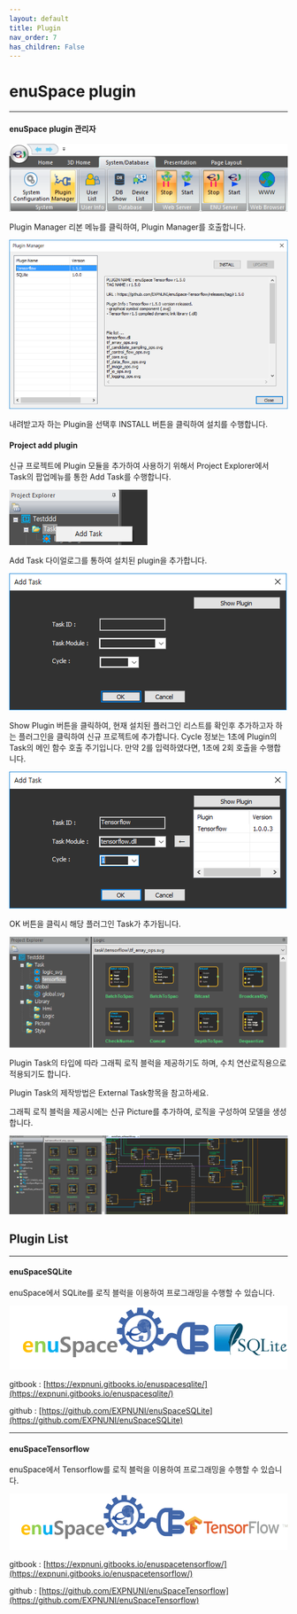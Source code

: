 ```yaml
---
layout: default
title: Plugin
nav_order: 7
has_children: False
---
```





# **enuSpace plugin**

---

#### enuSpace plugin 관리자

![](/assets/plugin/plugin_ribbon.png)

Plugin Manager 리본 메뉴를 클릭하여, Plugin Manager를 호출합니다.

![](/assets/plugin/plugin_manager.png)

내려받고자 하는 Plugin을 선택후 INSTALL 버튼을 클릭하여 설치를 수행합니다.

#### Project add plugin

신규 프로젝트에 Plugin 모듈을 추가하여 사용하기 위해서 Project Explorer에서 Task의 팝업메뉴를 통한 Add Task를 수행합니다.

![](/assets/plugin/popup_addtask.png)

Add Task 다이얼로그를 통하여 설치된 plugin을 추가합니다.

![](/assets/plugin/addtask.png)

Show Plugin 버튼을 클릭하여, 현재 설치된 플러그인 리스트를 확인후 추가하고자 하는 플러그인을 클릭하여 신규 프로젝트에 추가합니다. Cycle 정보는 1초에 Plugin의 Task의 메인 함수 호출 주기입니다. 만약 2를 입력하였다면, 1초에 2회 호출을 수행합니다.

![](/assets/plugin/addtask_plugin.png)

OK 버튼을 클릭시 해당 플러그인 Task가 추가됩니다.

![](/assets/plugin/load_plugin.png)

Plugin Task의 타입에 따라 그래픽 로직 블럭을 제공하기도 하며, 수치 연산로직용으로 적용되기도 합니다.

Plugin Task의 제작방법은 External Task항목을 참고하세요.

그래픽 로직 블럭을 제공시에는 신규 Picture를 추가하여, 로직을 구성하여 모델을 생성합니다.

![](/assets/plugin/plugin_sample.png)

## Plugin List

---

#### enuSpaceSQLite

enuSpace에서 SQLite를 로직 블럭을 이용하여 프로그래밍을 수행할 수 있습니다.

![](/assets/plugin/enuSpaceSqlite.png)

gitbook : [https://expnuni.gitbooks.io/enuspacesqlite/](https://expnuni.gitbooks.io/enuspacesqlite/)

github : [https://github.com/EXPNUNI/enuSpaceSQLite](https://github.com/EXPNUNI/enuSpaceSQLite)

---

#### enuSpaceTensorflow

enuSpace에서 Tensorflow를 로직 블럭을 이용하여 프로그래밍을 수행할 수 있습니다.

![](/assets/plugin/enuSpaceTensorflow.png)

gitbook : [https://expnuni.gitbooks.io/enuspacetensorflow/](https://expnuni.gitbooks.io/enuspacetensorflow/)

github : [https://github.com/EXPNUNI/enuSpaceTensorflow](https://github.com/EXPNUNI/enuSpaceTensorflow)

#### 




